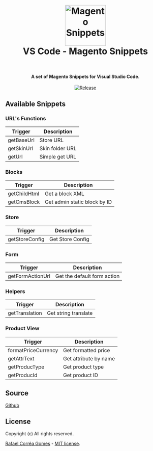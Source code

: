 <h1 align="center">
  <br>
    <img src="https://cdn.rawgit.com/rafaelstz/magento-snippets-visualstudio/master/images/icon.png" alt="Magento Snippets" width="128" height="128">
  <br>
  VS Code - Magento Snippets
  <br>
  <br>
</h1>

<h4 align="center">A set of Magento Snippets for Visual Studio Code.</h4>

<p align="center">  
  <a href="https://github.com/rafaelstz/magento-snippets-visualstudio/releases"><img src="https://img.shields.io/github/release/rafaelstz/magento-snippets-visualstudio.svg" alt="Release"></a>       
</p>

## Available Snippets

### URL's Functions

Trigger | Description
--- | ---
getBaseUrl | Store URL
getSkinUrl | Skin folder URL
getUrl | Simple get URL

### Blocks

Trigger | Description
--- | ---
getChildHtml | Get a block XML
getCmsBlock | Get admin static block by ID

### Store

Trigger | Description
--- | ---
getStoreConfig | Get Store Config

### Form

Trigger | Description
--- | ---
getFormActionUrl | Get the default form action

### Helpers

Trigger | Description
--- | ---
getTranslation | Get string translate

### Product View

Trigger | Description
--- | ---
formatPriceCurrency | Get formatted price
getAttrText | Get attribute by name
getProducType | Get product type
getProducId | Get product ID

## Source

[Github](https://github.com/rafaelstz/magento-snippets-visualstudio)

## License

Copyright (c) All rights reserved.

[Rafael Corrêa Gomes](https://github.com/rafaelstz) - [MIT license](http://opensource.org/licenses/MIT).